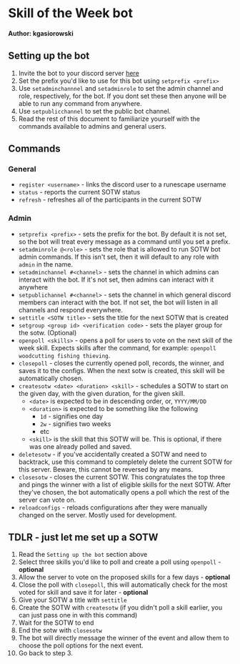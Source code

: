# Skill of the Week bot
#### Author: kgasiorowski

## Setting up the bot
1. Invite the bot to your discord server [here](https://www.google.com) 
2. Set the prefix you'd like to use for this bot using `setprefix <prefix>`
3. Use `setadminchannnel` and `setadminrole` to set the admin channel and role, respectively, for the bot. If you dont set these then anyone will be able to run any command from anywhere.
4. Use `setpublicchannel` to set the public bot channel.
5. Read the rest of this document to familiarize yourself with the commands available to admins and general users.

## Commands
### General

- `register <username>` - links the discord user to a runescape username
- `status` - reports the current SOTW status
- `refresh` - refreshes all of the participants in the current SOTW

### Admin

- `setprefix <prefix>` - sets the prefix for the bot. By default it is not set, so the bot will treat every message as a command until you set a prefix.
- `setadminrole @<role>` - sets the role that is allowed to run SOTW bot admin commands. If this isn't set, then it will default to any role with `admin` in the name.
- `setadminchannel #<channel>` - sets the channel in which admins can interact with the bot. If it's not set, then admins can interact with it anywhere
- `setpublichannel #<channel>` - sets the channel in which general discord members can interact with the bot. If not set, the bot will listen in all channels and respond everywhere.
- `settitle <SOTW title>` - sets the title for the next SOTW that is created
- `setgroup <group id> <verification code>` - sets the player group for the sotw. (Optional)
- `openpoll <skills>` - opens a poll for users to vote on the next skill of the week skill. Expects skills after the command, for example: `openpoll woodcutting fishing thieving`.
- `closepoll` - closes the currently opened poll, records, the winner, and saves it to the configs. When the next sotw is created, this skill will be automatically chosen.
- `createsotw <date> <duration> <skill>` - schedules a SOTW to start on the given day, with the given duration, for the given skill. 
  - `<date>` is expected to be in descending order, or, `YYYY/MM/DD`
  - `<duration>` is expected to be something like the following
    - `1d` - signifies one day
    - `2w` - signifies two weeks
    - etc
  - `<skill>` is the skill that this SOTW will be. This is optional, if there was one already polled and saved.
- `deletesotw` - if you've accidentally created a SOTW and need to backtrack, use this command to completely delete the current SOTW for this server. Beware, this cannot be reversed by any means.
- `closesotw` - closes the current SOTW. This congratulates the top three and pings the winner with a list of eligible skills for the next SOTW. After they've chosen, the bot automatically opens a poll which the rest of the server can vote on.
- `reloadconfigs` - reloads configurations after they were manually changed on the server. Mostly used for development.

## TDLR - just let me set up a SOTW

1. Read the `Setting up the bot` section above
2. Select three skills you'd like to poll and create a poll using `openpoll` - **optional**
3. Allow the server to vote on the proposed skills for a few days - **optional**
4. Close the poll with `closepoll`, this will automatically check for the most voted for skill and save it for later - **optional**
5. Give your SOTW a title with `settitle`
6. Create the SOTW with `createsotw` (if you didn't poll a skill earlier, you can just pass one in with this command)
7. Wait for the SOTW to end
8. End the sotw with `closesotw`
9. The bot will directly message the winner of the event and allow them to choose the poll options for the next event.
10. Go back to step 3.